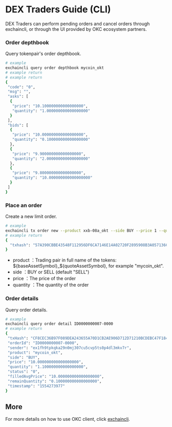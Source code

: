 # DEX Traders Guide (CLI)


DEX Traders can perform pending orders and cancel orders through exchaincli, or through the UI provided by OKC ecosystem partners.


### Order depthbook

Query tokenpair's order depthbook.

```bash
# example
exchaincli query order depthbook mycoin_okt
# example return
# example return
{
 "code": "0",
 "msg": "",
 "asks": [
  {
   "price": "10.100000000000000000",
   "quantity": "1.000000000000000000"
  }
 ],
 "bids": [
  {
   "price": "10.000000000000000000",
   "quantity": "0.100000000000000000"
  },
  {
   "price": "9.900000000000000000",
   "quantity": "2.000000000000000000"
  },
  {
   "price": "9.800000000000000000",
   "quantity": "10.000000000000000000"
  }
 ]
}
```

### Place an order

Create a new limit order.

```bash
# example
exchaincli tx order new --product xxb-08a_okt --side BUY --price 1 --quantity 1 --from alice
# example return
{
  "txhash": "57A390CBBE43548F112956DF6CA7146E14A02720F2895908B3A057136CE0324D"
}
```

* product ：Trading pair in full name of the tokens: ${baseAssetSymbol}_${quoteAssetSymbol}, for example "mycoin_okt".
* side ：BUY or SELL (default "SELL")
* price ：The price of the order
* quantity ：The quantity of the order




### Order details

Query order details.

```bash
# example
exchaincli query order detail ID0000000007-0000
# example return
{
 "txHash": "CF8CEC36B97F089DEA243655A70D1CB2AE906D712D71210BCDEBC47F184DB6C2",
 "orderId": "ID0000000007-0000",
 "sender": "ex1fh9tpkqka29n0mj307cu5cvp5ts0p4dl3mkv7r",
 "product": "mycoin_okt",
 "side": "BUY",
 "price": "10.000000000000000000",
 "quantity": "1.100000000000000000",
 "status": "0",
 "filledAvgPrice": "10.000000000000000000",
 "remainQuantity": "0.100000000000000000",
 "timestamp": "1554273977"
}
```

## More

For more details on how to use OKC client, click [exchaincli](../resources/exchaincli.html).

